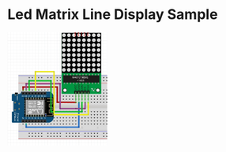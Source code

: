 # Led Matrix Line Display Sample

<img src="https://github.com/muwerk/examples/blob/master/Resources/Matrix-8x8-MAX7219.jpg" width="40%">
